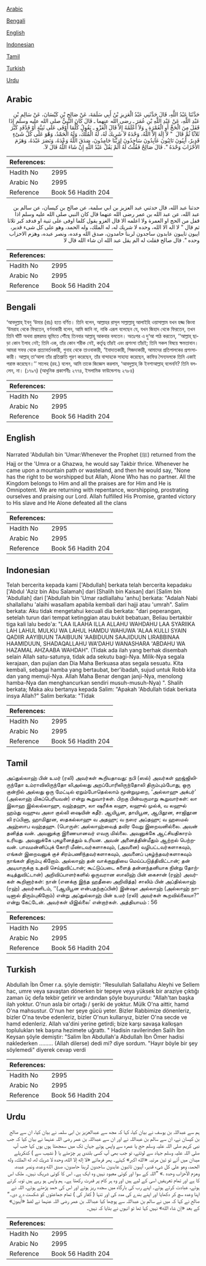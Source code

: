 [Arabic](#arabic)

[Bengali](#bengali)

[English](#english)

[Indonesian](#indonesian)

[Tamil](#tamil)

[Turkish](#turkish)

[Urdu](#urdu)

## Arabic


<div dir="rtl" lang="ar" style={{fontSize:'larger',backgroundColor:'#f8f9fa',padding:20}}>
حَدَّثَنَا عَبْدُ اللَّهِ، قَالَ حَدَّثَنِي عَبْدُ الْعَزِيزِ بْنُ أَبِي سَلَمَةَ، عَنْ صَالِحِ بْنِ كَيْسَانَ، عَنْ سَالِمِ بْنِ عَبْدِ اللَّهِ، عَنْ عَبْدِ اللَّهِ بْنِ عُمَرَ ـ رضى الله عنهما ـ قَالَ كَانَ النَّبِيُّ صلى الله عليه وسلم إِذَا قَفَلَ مِنَ الْحَجِّ أَوِ الْعُمْرَةِ ـ وَلاَ أَعْلَمُهُ إِلاَّ قَالَ الْغَزْوِ ـ يَقُولُ كُلَّمَا أَوْفَى عَلَى ثَنِيَّةٍ أَوْ فَدْفَدٍ كَبَّرَ ثَلاَثًا ثُمَّ قَالَ ‏ "‏ لاَ إِلَهَ إِلاَّ اللَّهُ، وَحْدَهُ لاَ شَرِيكَ لَهُ، لَهُ الْمُلْكُ، وَلَهُ الْحَمْدُ، وَهْوَ عَلَى كُلِّ شَىْءٍ قَدِيرٌ، آيِبُونَ تَائِبُونَ عَابِدُونَ سَاجِدُونَ لِرَبِّنَا حَامِدُونَ، صَدَقَ اللَّهُ وَعْدَهُ، وَنَصَرَ عَبْدَهُ، وَهَزَمَ الأَحْزَابَ وَحْدَهُ ‏"‏‏.‏ قَالَ صَالِحٌ فَقُلْتُ لَهُ أَلَمْ يَقُلْ عَبْدُ اللَّهِ إِنْ شَاءَ اللَّهُ قَالَ لاَ‏.‏
</div>
<div style={{backgroundColor:'#f8f9fa',padding:20, marginBottom: 10}}><table> <thead> <tr> <th>References:</th> <th></th> </tr> </thead> <tbody><tr><td>Hadith No</td><td>2995</td></tr><tr><td>Arabic No</td><td>2995</td></tr><tr><td>Reference</td><td>Book 56 Hadith 204</td></tr></tbody></table></div>


<div dir="rtl" lang="ar" style={{fontSize:'larger',backgroundColor:'#f8f9fa',padding:20}}>
حدثنا عبد الله، قال حدثني عبد العزيز بن ابي سلمة، عن صالح بن كيسان، عن سالم بن عبد الله، عن عبد الله بن عمر رضى الله عنهما قال كان النبي صلى الله عليه وسلم اذا قفل من الحج او العمرة ولا اعلمه الا قال الغزو يقول كلما اوفى على ثنية او فدفد كبر ثلاثا ثم قال " لا اله الا الله، وحده لا شريك له، له الملك، وله الحمد، وهو على كل شىء قدير، ايبون تايبون عابدون ساجدون لربنا حامدون، صدق الله وعده، ونصر عبده، وهزم الاحزاب وحده ". قال صالح فقلت له الم يقل عبد الله ان شاء الله قال لا
</div>
<div style={{backgroundColor:'#f8f9fa',padding:20, marginBottom: 10}}><table> <thead> <tr> <th>References:</th> <th></th> </tr> </thead> <tbody><tr><td>Hadith No</td><td>2995</td></tr><tr><td>Arabic No</td><td>2995</td></tr><tr><td>Reference</td><td>Book 56 Hadith 204</td></tr></tbody></table></div>

## Bengali


<div dir="ltr" lang="bn" style={{fontSize:'larger',backgroundColor:'#f8f9fa',padding:20}}>
‘আবদুল্লাহ্ ইবনু ‘উমার (রাঃ) হতে বর্ণিত। তিনি বলেন, আল্লাহর রাসূল সাল্লাল্লাহু আলাইহি ওয়াসাল্লাম যখন হজ্জ কিংবা ‘উমরাহ থেকে ফিরতেন, বর্ণনাকারী বলেন, আমি জানি না, নাকি এরূপ বলেছেন যে, যখন জিহাদ থেকে ফিরতেন, তখন তিনি ঘাঁটি অথবা প্রস্তরময় ভূমিতে পৌঁছে তিনবার আল্লাহু আকবার বলতেন। অতঃপর এ দু‘আ পাঠ করতেন, ‘‘আল্লাহ্ ছাড়া কোন ইলাহ নেই; তিনি এক, তাঁর কোন শরীক নেই, কর্তৃত্ব তাঁরই এবং প্রশংসা তাঁরই; তিনি সকল বিষয়ে ক্ষমতাবান। আমরা সফর থেকে প্রত্যাবর্তনকারী, গুনাহ থেকে তাওবাকারী, ‘ইবাদাতকারী, সিজদাকারী, আমাদের প্রতিপালকের প্রশংসাকারী। আল্লাহ্ তা‘আলা তাঁর প্রতিশ্রুতি পূরণ করেছেন, তাঁর বান্দাহকে সাহায্য করেছেন, কাফির সৈন্যদলকে তিনি একাই পরাস্ত করেছেন।’’ সালেহ (রহ.) বলেন, আমি তাকে জিজ্ঞেস করলাম, ‘আবদুল্লাহ্ কি ইনশাআল্লাহ্ বলেননি? তিনি বললেন, না। (১৭৯৭) (আধুনিক প্রকাশনীঃ ২৭৭৪, ইসলামিক ফাউন্ডেশনঃ ২৭৮৪)
</div>
<div style={{backgroundColor:'#f8f9fa',padding:20, marginBottom: 10}}><table> <thead> <tr> <th>References:</th> <th></th> </tr> </thead> <tbody><tr><td>Hadith No</td><td>2995</td></tr><tr><td>Arabic No</td><td>2995</td></tr><tr><td>Reference</td><td>Book 56 Hadith 204</td></tr></tbody></table></div>

## English


<div dir="ltr" lang="en" style={{fontSize:'larger',backgroundColor:'#f8f9fa',padding:20}}>
Narrated 'Abdullah bin 'Umar:Whenever the Prophet (ﷺ) returned from the Hajj or the 'Umra or a Ghazwa, he would say Takbir thrice. Whenever he came upon a mountain path or wasteland, and then he would say, "None has the right to be worshipped but Allah, Alone Who has no partner. All the Kingdom belongs to Him and all the praises are for Him and He is Omnipotent. We are returning with repentance, worshipping, prostrating ourselves and praising our Lord. Allah fulfilled His Promise, granted victory to His slave and He Alone defeated all the clans
</div>
<div style={{backgroundColor:'#f8f9fa',padding:20, marginBottom: 10}}><table> <thead> <tr> <th>References:</th> <th></th> </tr> </thead> <tbody><tr><td>Hadith No</td><td>2995</td></tr><tr><td>Arabic No</td><td>2995</td></tr><tr><td>Reference</td><td>Book 56 Hadith 204</td></tr></tbody></table></div>

## Indonesian


<div dir="ltr" lang="id" style={{fontSize:'larger',backgroundColor:'#f8f9fa',padding:20}}>
Telah bercerita kepada kami ['Abdullah] berkata telah bercerita kepadaku ['Abdul 'Aziz bin Abu Salamah] dari [Shalih bin Kaisan] dari [Salim bin 'Abdullah] dari ['Abdullah bin 'Umar radliallahu 'anhu] berkata: "Adalah Nabi shallallahu 'alaihi wasallam apabila kembali dari hajji atau 'umrah". Salim berkata: Aku tidak mengetahui kecuali dia berkata: "dari peperangan, setelah turun dari tempat ketinggian atau bukit bebatuan, Beliau bertakbir tiga kali lalu bedo'a: "LAA ILAAHA ILLA ALLAHU WAHDAHU LAA SYARIIKA LAH LAHUL MULKU WA LAHUL HAMDU WAHUWA 'ALAA KULLI SYAIN QADIIR AAYIBUUN TAAIBUUN 'AABIDUUN SAAJIDUUN LIRABBINAA HAAMIDUUN, SHADAQALLAHU WA'DAHU WANASHARA 'ABDAHU WA HAZAMAL AHZAABA WAHDAH". (Tidak ada ilah yang berhak disembah selain Allah satu-satunya, tidak ada sekutu bagi-Nya. Milik-Nya segala kerajaan, dan pujian dan Dia Maha Berkuasa atas segala sesuatu. Kita kembali, sebagai hamba yang bertaubat, ber'ibadah, sujud untuk Robb kita dan yang memuji-Nya. Allah Maha Benar dengan janji-Nya, menolong hamba-Nya dan menghancurkan sendiri musuh-musuh-Nya) ". Shalih berkata; Maka aku bertanya kepada Salim: "Apakah 'Abdullah tidak berkata insya Allah?" Salim berkata: "Tidak
</div>
<div style={{backgroundColor:'#f8f9fa',padding:20, marginBottom: 10}}><table> <thead> <tr> <th>References:</th> <th></th> </tr> </thead> <tbody><tr><td>Hadith No</td><td>2995</td></tr><tr><td>Arabic No</td><td>2995</td></tr><tr><td>Reference</td><td>Book 56 Hadith 204</td></tr></tbody></table></div>

## Tamil


<div dir="ltr" lang="ta" style={{fontSize:'larger',backgroundColor:'#f8f9fa',padding:20}}>
அப்துல்லாஹ் பின் உமர் (ரலி) அவர்கள் கூறியதாவது: நபி (ஸல்) அவர்கள் ஹஜ்ஜிலிருந்தோ உம்ராவிலிருந்தோ லிஅல்லது அறப்போரிலிருந்தோலி திரும்பும்போது, ஒரு குன்றில் அல்லது ஒரு மேட்டில் ஏறும்போதெல்லாம் மூன்றுமுறை, ‘அல்லாஹு அக்பர்’ (அல்லாஹ் மிகப்பெரியவன்) என்று கூறுவார்கள். பிறகு பின்வருமாறு கூறுவார்கள்: லா இலாஹ இல்லல்லாஹு, வஹ்தஹு, லா ஷரீக்க லஹு, லஹுல் முல்க், வ லஹுல் ஹம்து வஹுவ அலா குல்லி ஷையின் கதீர். ஆயிபூன, தாயிபூன, ஆபிதூன, சாஜிதூன லி ரப்பினா, ஹாமிதூன, ஸதகல்லாஹு வ அதஹு; வ நஸர அப்தஹு; வ ஹஸமல் அஹ்ஸாப வஹ்தஹு. (பொருள்: அல்லாஹ்வைத் தவிர வேறு இறைவனில்லை. அவன் தனித்த வன். அவனுக்கு இணையானவர் எவரு மில்லை. அவனுக்கே ஆட்சியதிகாரம் உரியது. அவனுக்கே புகழனைத்தும் உரியன. அவன் அனைத்தின்மீதும் ஆற்றல் பெற்றவன். பாவமன்னிப்புக் கோரி மீண்டவர்களாகவும், (அவனை) வழிபட்டவர்களாகவும், எங்கள் இறைவனுக் குச் சிரம்பணிந்தவர்களாகவும், அவனைப் புகழ்ந்தவர்களாகவும் நாங்கள் திரும்பு கிறோம். அல்லாஹ் தன் வாக்குறுதியை மெய்ப்படுத்திவிட்டான்; தன் அடியாருக்கு உதவி செய்துவிட்டான்; கூட்டுப்படை களைத் தன்னந்தனியாக நின்று தோற்கடித்துவிட்டான்) அறிவிப்பாளர்களில் ஒருவரான ஸாலிஹ் பின் கைசான் (ரஹ்) அவர்கள் கூறினார்கள்: நான் (எனக்கு இந்த ஹதீஸை அறிவித்த) சாலிம் பின் அப்தில்லாஹ் (ரஹ்) அவர்களிடம், ‘‘(ஆயிபூன என்பதற்குப்பின்) இன்ஷா அல்லாஹ் (அல்லாஹ் நாடினால் திரும்புகிறோம்) என்று அப்துல்லாஹ் பின் உமர் (ரலி) அவர்கள் கூறவில்லையா?” என்று கேட்டேன். அவர்கள் யிஇல்லை’ என்றார்கள். அத்தியாயம் : 56
</div>
<div style={{backgroundColor:'#f8f9fa',padding:20, marginBottom: 10}}><table> <thead> <tr> <th>References:</th> <th></th> </tr> </thead> <tbody><tr><td>Hadith No</td><td>2995</td></tr><tr><td>Arabic No</td><td>2995</td></tr><tr><td>Reference</td><td>Book 56 Hadith 204</td></tr></tbody></table></div>

## Turkish


<div dir="ltr" lang="tr" style={{fontSize:'larger',backgroundColor:'#f8f9fa',padding:20}}>
Abdullah İbn Ömer r.a. şöyle demiştir: "Resulullah Sallallahu Aleyhi ve Sellem hac, umre veya savaştan dönerken bir tepeye veya yüksek bir araziye çıktığı zaman üç defa tekbir getirir ve ardından şöyle buyururdu: "Allah'tan başka ilah yoktur. O'nun asla bir ortağı / şeriki de yoktur. Mülk O'na aittir, hamd O'na mahsustur. O'nun her şeye gücü yeter. Bizler Rabbimize dönenleriz, bizler O'na tevbe edenleriz, bizler O'nun kullarıyız, bizler O'na secde ve hamd edenleriz. Allah va'dini yerine getirdi; bize karşı savaşa kalkışan toplulukları tek başına hezimete uğrattı. " Hadisin ravilerinden Salih İbn Keysan şöyle demiştir: "Salim İbn Abdullah'a Abdullah İbn Ömer hadisi naklederken ......... (Allah dilerse) dedi mi? diye sordum. "Hayır böyle bir şey söylemedi" diyerek cevap verdi
</div>
<div style={{backgroundColor:'#f8f9fa',padding:20, marginBottom: 10}}><table> <thead> <tr> <th>References:</th> <th></th> </tr> </thead> <tbody><tr><td>Hadith No</td><td>2995</td></tr><tr><td>Arabic No</td><td>2995</td></tr><tr><td>Reference</td><td>Book 56 Hadith 204</td></tr></tbody></table></div>

## Urdu


<div dir="rtl" lang="ur" style={{fontSize:'larger',backgroundColor:'#f8f9fa',padding:20}}>
ہم سے عبداللہ بن یوسف نے بیان کیا، کہا کہ مجھ سے عبدالعزیز بن ابی سلمہ نے بیان کیا، ان سے صالح بن کیسان نے، ان سے سالم بن عبداللہ نے اور ان سے عبداللہ بن عمر رضی اللہ عنہما نے بیان کیا کہ جب نبی کریم صلی اللہ علیہ وسلم حج یا عمرہ سے واپس ہوتے جہاں تک میں سمجھتا ہوں یوں کہا جب آپ صلی اللہ علیہ وسلم جہاد سے لوٹتے، تو جب بھی آپ کسی بلندی پر چڑھتے یا ( نشیب سے ) کنکریلے میدان میں آتے تو تین مرتبہ «الله اكبر» کہتے۔ پھر فرماتے «لا إله إلا الله،‏‏‏‏ وحده لا شريك له،‏‏‏‏ له الملك،‏‏‏‏ وله الحمد،‏‏‏‏ وهو على كل شىء قدير،‏‏‏‏ آيبون تائبون عابدون ساجدون لربنا حامدون،‏‏‏‏ صدق الله وعده،‏‏‏‏ ونصر عبده،‏‏‏‏ وهزم الأحزاب وحده‏ ‏‏.‏» ”اللہ کے سوا اور کوئی معبود نہیں وہ ایک ہے۔ اس کا کوئی شریک نہیں۔ ملک اس کا ہے اور تمام تعریفیں اسی کے لیے ہیں اور وہ ہر کام پر قدرت رکھتا ہے۔ ہم واپس ہو رہے ہیں توبہ کرتے ہوئے، عبادت کرتے ہوئے۔ اپنے رب کی بارگاہ میں سجدہ ریز ہوتے اور اس کی حمد پڑھتے ہوئے، اللہ نے اپنا وعدہ سچ کر دکھایا اور اپنے بندے کی مدد کی اور تنہا ( کفار کی ) تمام جماعتوں کو شکست دے دی۔“ صالح نے کہا کہ میں نے سالم بن عبداللہ سے پوچھا کیا عبداللہ بن عمر رضی اللہ عنہما نے لفظ «آيبون» کے بعد «إن شاء الله» نہیں کہا تھا تو انہوں نے بتایا کہ نہیں۔
</div>
<div style={{backgroundColor:'#f8f9fa',padding:20, marginBottom: 10}}><table> <thead> <tr> <th>References:</th> <th></th> </tr> </thead> <tbody><tr><td>Hadith No</td><td>2995</td></tr><tr><td>Arabic No</td><td>2995</td></tr><tr><td>Reference</td><td>Book 56 Hadith 204</td></tr></tbody></table></div>